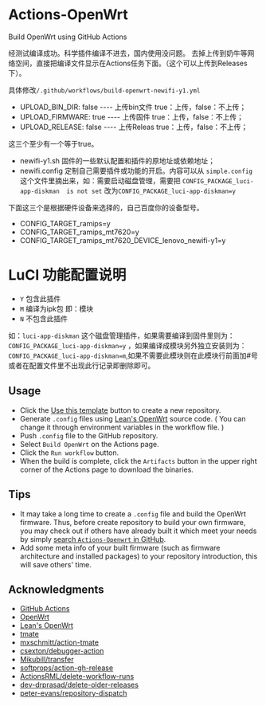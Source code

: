 # Actions-OpenWrt

Build OpenWrt using GitHub Actions

经测试编译成功。科学插件编译不进去，国内使用没问题。
去掉上传到奶牛等网络空间，直接把编译文件显示在Actions任务下面。（这个可以上传到Releases下）。

具体修改`/.github/workflows/build-openwrt-newifi-y1.yml`

- UPLOAD_BIN_DIR: false   ---- 上传bin文件 true：上传，false：不上传；
- UPLOAD_FIRMWARE: true   ---- 上传固件 true：上传，false：不上传；
- UPLOAD_RELEASE: false   ---- 上传Releas true：上传，false：不上传；

这三个至少有一个等于true。

- newifi-y1.sh  固件的一些默认配置和插件的原地址或依赖地址；
- newifi.config   定制自己需要插件或功能的开启。内容可以从 `simple.config`  这个文件里摘出来，如：需要启动磁盘管理，需要把 `CONFIG_PACKAGE_luci-app-diskman  is not set`  改为`CONFIG_PACKAGE_luci-app-diskman=y`  

下面这三个是根据硬件设备来选择的，自己百度你的设备型号。
- CONFIG_TARGET_ramips=y
- CONFIG_TARGET_ramips_mt7620=y
- CONFIG_TARGET_ramips_mt7620_DEVICE_lenovo_newifi-y1=y
 
# LuCI 功能配置说明
- `Y` 包含此插件
- `M` 编译为ipk包 即：模块
- `N` 不包含此插件

如：`luci-app-diskman` 这个磁盘管理插件，如果需要编译到固件里则为：`CONFIG_PACKAGE_luci-app-diskman=y` ，如果编译成模块另外独立安装则为：`CONFIG_PACKAGE_luci-app-diskman=m`,如果不需要此模块则在此模块行前面加#号或者在配置文件里不出现此行记录即删除即可。
 
## Usage

- Click the [Use this template](https://github.com/P3TERX/Actions-OpenWrt/generate) button to create a new repository.
- Generate `.config` files using [Lean's OpenWrt](https://github.com/coolsnowwolf/lede) source code. ( You can change it through environment variables in the workflow file. )
- Push `.config` file to the GitHub repository.
- Select `Build OpenWrt` on the Actions page.
- Click the `Run workflow` button.
- When the build is complete, click the `Artifacts` button in the upper right corner of the Actions page to download the binaries.

## Tips

- It may take a long time to create a `.config` file and build the OpenWrt firmware. Thus, before create repository to build your own firmware, you may check out if others have already built it which meet your needs by simply [search `Actions-Openwrt` in GitHub](https://github.com/search?q=Actions-openwrt).
- Add some meta info of your built firmware (such as firmware architecture and installed packages) to your repository introduction, this will save others' time.

## Acknowledgments

- [GitHub Actions](https://github.com/features/actions)
- [OpenWrt](https://github.com/openwrt/openwrt)
- [Lean's OpenWrt](https://github.com/coolsnowwolf/lede)
- [tmate](https://github.com/tmate-io/tmate)
- [mxschmitt/action-tmate](https://github.com/mxschmitt/action-tmate)
- [csexton/debugger-action](https://github.com/csexton/debugger-action)
- [Mikubill/transfer](https://github.com/Mikubill/transfer)
- [softprops/action-gh-release](https://github.com/softprops/action-gh-release)
- [ActionsRML/delete-workflow-runs](https://github.com/ActionsRML/delete-workflow-runs)
- [dev-drprasad/delete-older-releases](https://github.com/dev-drprasad/delete-older-releases)
- [peter-evans/repository-dispatch](https://github.com/peter-evans/repository-dispatch)
